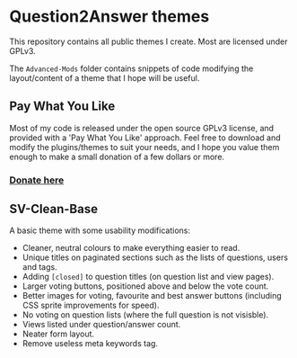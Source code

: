 
Question2Answer themes
=================================================

This repository contains all public themes I create. Most are licensed under GPLv3.

The `Advanced-Mods` folder contains snippets of code modifying the layout/content of a theme that I hope will be useful.



Pay What You Like
-------------------------------------------------

Most of my code is released under the open source GPLv3 license, and provided with a 'Pay What You Like' approach. Feel free to download and modify the plugins/themes to suit your needs, and I hope you value them enough to make a small donation of a few dollars or more.

### [Donate here](https://www.paypal.com/cgi-bin/webscr?cmd=_s-xclick&hosted_button_id=4R5SHBNM3UDLU)



SV-Clean-Base
-------------------------------------------------

A basic theme with some usability modifications:

- Cleaner, neutral colours to make everything easier to read.
- Unique titles on paginated sections such as the lists of questions, users and tags.
- Adding `[closed]` to question titles (on question list and view pages).
- Larger voting buttons, positioned above and below the vote count.
- Better images for voting, favourite and best answer buttons (including CSS sprite improvements for speed).
- No voting on question lists (where the full question is not visisble).
- Views listed under question/answer count.
- Neater form layout.
- Remove useless meta keywords tag.
